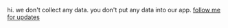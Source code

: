 hi. we don't collect any data. you don't put any data into our app.
[follow me for updates](http://x.com/ashishjayamohan)
